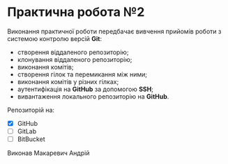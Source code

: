 # Практична робота №2
Виконання практичної роботи передбачає вивчення прийомів роботи з системою контролю версій **Git**:
* створення віддаленого репозиторію;
* клонування віддаленого репозиторію;
* виконання комітів;
* створення гілок та перемикання між ними;
* виконання комітів у різних гілках;
* аутентифікація на **GitHub** за допомогою **SSH**;
* вивантаження локального репозиторію на **GitHub**.

Репозиторій на:
- [x] GitHub
- [ ] GitLab
- [ ] BitBucket

Виконав Макаревич Андрій
